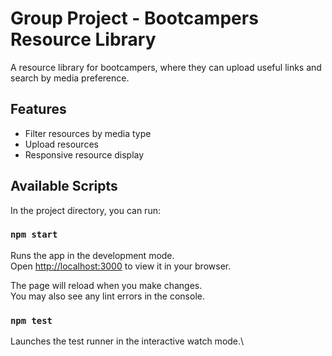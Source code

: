 # Group Project - Bootcampers Resource Library

A resource library for bootcampers, where they can upload useful links and search by media preference. 

## Features

- Filter resources by media type
- Upload resources
- Responsive resource display


## Available Scripts

In the project directory, you can run:

### `npm start`

Runs the app in the development mode.\
Open [http://localhost:3000](http://localhost:3000) to view it in your browser.

The page will reload when you make changes.\
You may also see any lint errors in the console.

### `npm test`

Launches the test runner in the interactive watch mode.\